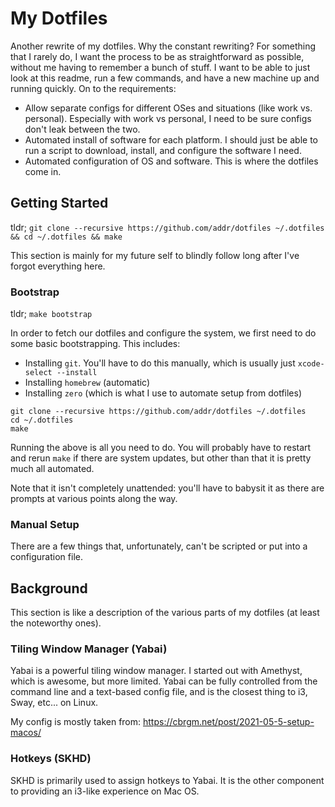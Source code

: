# My Dotfiles

Another rewrite of my dotfiles. Why the constant rewriting? For something that I rarely do, I want the process to be as straightforward as possible, without me having to remember a bunch of stuff. I want to be able to just look at this readme, run a few commands, and have a new machine up and running quickly. On to the requirements:

- Allow separate configs for different OSes and situations (like work vs. personal). Especially with work vs personal, I need to be sure configs don't leak between the two.
- Automated install of software for each platform. I should just be able to run a script to download, install, and configure the software I need.
- Automated configuration of OS and software. This is where the dotfiles come in.

## Getting Started

tldr; `git clone --recursive https://github.com/addr/dotfiles ~/.dotfiles && cd ~/.dotfiles && make`

This section is mainly for my future self to blindly follow long after I've forgot everything here.

### Bootstrap

tldr; `make bootstrap`

In order to fetch our dotfiles and configure the system, we first need to do some basic bootstrapping. This includes:

- Installing `git`. You'll have to do this manually, which is usually just `xcode-select --install`
- Installing `homebrew` (automatic)
- Installing `zero` (which is what I use to automate setup from dotfiles)

``` shell
git clone --recursive https://github.com/addr/dotfiles ~/.dotfiles
cd ~/.dotfiles
make
```

Running the above is all you need to do. You will probably have to restart and rerun `make` if there are system updates, but other than that it is pretty much all automated.

Note that it isn't completely unattended: you'll have to babysit it as there are prompts at various points along the way.

### Manual Setup

There are a few things that, unfortunately, can't be scripted or put into a configuration file.

## Background

This section is like a description of the various parts of my dotfiles (at least the noteworthy ones).

### Tiling Window Manager (Yabai)

Yabai is a powerful tiling window manager. I started out with Amethyst, which is awesome, but more limited. Yabai can be fully controlled from the command line and a text-based config file, and is the closest thing to i3, Sway, etc... on Linux.

My config is mostly taken from: https://cbrgm.net/post/2021-05-5-setup-macos/

### Hotkeys (SKHD)

SKHD is primarily used to assign hotkeys to Yabai. It is the other component to providing an i3-like experience on Mac OS.
